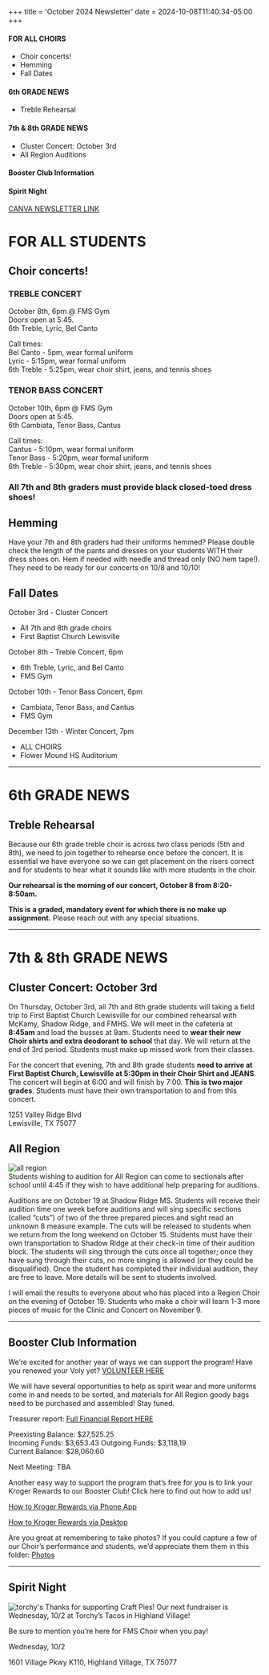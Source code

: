 +++
title = 'October 2024 Newsletter'
date = 2024-10-08T11:40:34-05:00
+++
#### FOR ALL CHOIRS
<!-- no toc -->
- Choir concerts!
- Hemming
- Fall Dates 
  
#### 6th GRADE NEWS
- Treble Rehearsal
  
#### 7th & 8th GRADE NEWS
- Cluster Concert: October 3rd
- All Region Auditions

#### Booster Club Information
#### Spirit Night

[CANVA NEWSLETTER LINK](https://www.canva.com/design/DAGSQehuHno/3MZ_FzcIXnv3qLw3pjfl5g/view)
<!--more-->

# FOR ALL STUDENTS 
## Choir concerts! 
### TREBLE CONCERT  
October 8th, 6pm @ FMS Gym  
Doors open at 5:45.   
6th Treble, Lyric, Bel Canto  

Call times:   
Bel Canto - 5pm, wear formal uniform   
Lyric - 5:15pm, wear formal uniform   
6th Treble - 5:25pm, wear choir shirt, jeans, and tennis shoes  

### TENOR BASS CONCERT  
October 10th, 6pm @ FMS Gym  
Doors open at 5:45.   
6th Cambiata, Tenor Bass, Cantus  

Call times:   
Cantus - 5:10pm, wear formal uniform   
Tenor Bass - 5:20pm, wear formal uniform  
6th Treble - 5:30pm, wear choir shirt, jeans, and tennis shoes  

### **All 7th and 8th graders must provide black closed-toed dress shoes!**

## Hemming
Have your 7th and 8th graders had their uniforms hemmed? Please double check the length of the pants and dresses on your students WITH their dress shoes on. Hem if needed with needle and thread only (NO hem tape!). They need to be ready for our concerts on 10/8 and 10/10!

## Fall Dates
October 3rd - Cluster Concert  
- All 7th and 8th grade choirs
- First Baptist Church Lewisville  

October 8th - Treble Concert, 6pm
- 6th Treble, Lyric, and Bel Canto
- FMS Gym

October 10th - Tenor Bass Concert, 6pm  
- Cambiata, Tenor Bass, and Cantus
- FMS Gym
  
December 13th - Winter Concert, 7pm
- ALL CHOIRS
- Flower Mound HS Auditorium

---

# 6th GRADE NEWS
## Treble Rehearsal
Because our 6th grade treble choir is across two class periods (5th and 8th), we need to join together to rehearse once before the concert. It is essential we have everyone so we can get placement on the risers correct and for students to hear what it sounds like with more students in the choir.  

**Our rehearsal is the morning of our concert, October 8 from 8:20-8:50am.**   

**This is a graded, mandatory event for which there is no make up assignment.** Please reach out with any special situations.  

---

# 7th & 8th GRADE NEWS
## Cluster Concert: October 3rd
On Thursday, October 3rd, all 7th and 8th grade students will taking a field trip to First Baptist Church Lewisville for our combined rehearsal with McKamy, Shadow Ridge, and FMHS.  We will meet in the cafeteria at **8:45am** and load the busses at 9am. Students need to **wear their new Choir shirts and extra deodorant to school** that day. We will return at the end of 3rd period. Students must make up missed work from their classes.

For the concert that evening, 7th and 8th grade students **need to arrive at First Baptist Church, Lewisville at 5:30pm in their Choir Shirt and JEANS**. The concert will begin at 6:00 and will finish by 7:00. **This is two major grades**. Students must have their own transportation to and from this concert.

1251 Valley Ridge Blvd  
Lewisville, TX 75077

## All Region
![all region](/img/2024-09-29-allregion.png#floatright)  
Students wishing to audition for All Region can come to sectionals after school until 4:45 if they wish to have additional help preparing for auditions.

Auditions are on October 19 at Shadow Ridge MS.  Students will receive their audition time one week before auditions and will sing specific sections (called “cuts”) of two of the three prepared pieces and sight read an unknown 8 measure example. The cuts will be released to students when we return from the long weekend on October 15.  Students must have their own transportation to Shadow Ridge at their check-in time of their audition block.  The students will sing through the cuts once all together; once they have sung through their cuts, no more singing is allowed (or they could be disqualified). Once the student has completed their individual audition, they are free to leave.  More details will be sent to students involved. 

I will email the results to everyone about who has placed into a Region Choir on the evening of October 19.  Students who make a choir will learn 1-3 more pieces of music for the Clinic and Concert on November 9.

---

## Booster Club Information
We’re excited for another year of ways we can support the program! Have you renewed your Voly yet?  [VOLUNTEER HERE](https://docs.google.com/forms/d/e/1FAIpQLSeLQHTqZWentRMG-kRF6qMKLTIMkb-LwFTc7Izn4IR7b43Q5g/viewform) 

We will have several opportunities to help as spirit wear and more uniforms come in and needs to be sorted, and materials for All Region goody bags need to be purchased and assembled! Stay tuned. 

Treasurer report: [Full Financial Report HERE](https://docs.google.com/spreadsheets/d/1cEdInlv6fe7A0DzOZdeE19DDOBOzNjTjNl16Ke8EWi4/edit?gid=0#gid=0) 

Preexisting Balance: $27,525.25  
Incoming Funds: $3,653.43
Outgoing Funds:  $3,118,19  
Current Balance: $28,060.60  

Next Meeting: TBA

Another easy way to support the program that’s free for you is to link your Kroger Rewards to our Booster Club! Click here to find out how to add us! 

[How to Kroger Rewards via Phone App](https://drive.google.com/file/d/1q3Qysso7wiPMiJWfBEt4SAPXmXKBJeXB/view)

[How to Kroger Rewards via Desktop](https://drive.google.com/file/d/1mSzdZTaGF9Bvxy_kOdc9HqSDZb9QjJFY/view)

Are you great at remembering to take photos? If you could capture a few of our Choir’s performance and students, we’d appreciate them them in this folder: [Photos](https://www.canva.com/link?target=https%3A%2F%2Fdrive.google.com%2Fdrive%2Ffolders%2F1esneRj2TeqjIZhcwWGHCDRNOfcX9xrRd%3Fusp%3Dsharing&design=DAGSQehuHno&accessRole=viewer&linkSource=document)

---

## Spirit Night
![torchy's](/img/2024-10-08-torchys.png#floatright)
Thanks for supporting Craft Pies!  Our next fundraiser is Wednesday, 10/2 at Torchy’s Tacos in Highland Village! 

Be sure to mention you’re here for FMS Choir when you pay! 

Wednesday, 10/2 

1601 Village Pkwy K110, 
Highland Village, TX 75077
